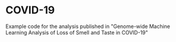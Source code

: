 # COVID-19
Example code for the analysis published in "Genome-wide Machine Learning Analysis of Loss of Smell and Taste in COVID-19"
